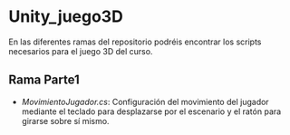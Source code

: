 # Unity_juego3D
En las diferentes ramas del repositorio podréis encontrar los scripts necesarios para el juego 3D del curso. 
## Rama Parte1

+ _MovimientoJugador.cs_: Configuración del movimiento del jugador mediante el teclado para desplazarse por el escenario y el ratón para girarse sobre sí mismo.
